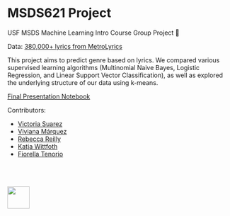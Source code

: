 # MSDS621 Project
USF MSDS Machine Learning Intro Course Group Project 🦄

Data: [380,000+ lyrics from MetroLyrics](https://www.kaggle.com/gyani95/380000-lyrics-from-metrolyrics)

This project aims to predict genre based on lyrics. We compared various supervised learning algorithms (Multinomial Naive Bayes, Logistic Regression, and Linear Support Vector Classification), as well as explored the underlying structure of our data using k-means. 

[Final Presentation Notebook](https://github.com/r-reilly/MSDS621_Project/blob/master/Presentation/ML%20Presentation.ipynb)

Contributors: 
* [Victoria Suarez](https://github.com/vasuarez)
* [Viviana Márquez](https://github.com/vivianamarquez)
* [Rebecca Reilly](https://github.com/r-reilly)
* [Katja Wittfoth](https://github.com/katjawittfoth)
* [Fiorella Tenorio](https://github.com/fioreten)

<br>
<br>
<br>
<img src="https://github.com/r-reilly/MSDS621_Project/blob/master/Bitmojis.JPG" style="height:50px;">
